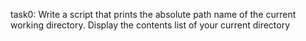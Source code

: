 task0: Write a script that prints the absolute path name of the current working directory.
Display the contents list of your current directory
